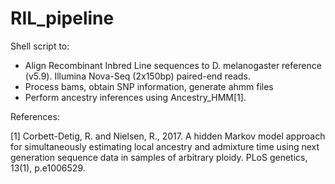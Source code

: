 # RIL_pipeline

Shell script to: 
 - Align Recombinant Inbred Line sequences to D. melanogaster reference (v5.9). Illumina Nova-Seq (2x150bp) paired-end reads.
 - Process bams, obtain SNP information, generate ahmm files
 - Perform ancestry inferences using Ancestry_HMM[1].


References:

[1] Corbett-Detig, R. and Nielsen, R., 2017. A hidden Markov model approach for simultaneously estimating
local ancestry and admixture time using next generation sequence data in samples of arbitrary
ploidy. PLoS genetics, 13(1), p.e1006529.
